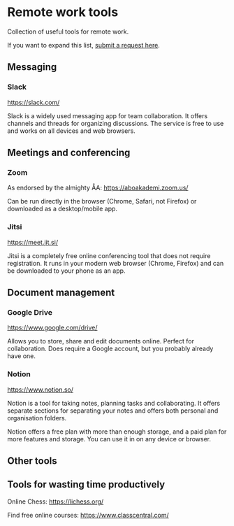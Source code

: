 # Remote work tools

Collection of useful tools for remote work.

If you want to expand this list, [submit a request here](https://github.com/Datateknologerna-vid-Abo-Akademi/remote-work-tools/issues/new?assignees=&labels=enhancement&template=new-tool-request.md&title=%5BTOOL%5D).

## Messaging

### Slack

<https://slack.com/>

Slack is a widely used messaging app for team collaboration. It offers channels and threads for organizing discussions. The service is free to use and works on all devices and web browsers.

## Meetings and conferencing

### Zoom

As endorsed by the almighty ÅA: <https://aboakademi.zoom.us/>

Can be run directly in the browser (Chrome, Safari, not Firefox) or downloaded as a desktop/mobile app.

### Jitsi

<https://meet.jit.si/>

Jitsi is a completely free online conferencing tool that does not require registration. It runs in your modern web browser (Chrome, Firefox) and can be downloaded to your phone as an app.

## Document management

### Google Drive

<https://www.google.com/drive/>

Allows you to store, share and edit documents online. Perfect for collaboration. Does require a Google account, but you probably already have one.

### Notion

<https://www.notion.so/>

Notion is a tool for taking notes, planning tasks and collaborating. It offers separate sections for separating your notes and offers both personal and organisation folders.

Notion offers a free plan with more than enough storage, and a paid plan for more features and storage. You can use it in on any device or browser.

## Other tools

## Tools for wasting time productively

Online Chess: <https://lichess.org/>

Find free online courses: <https://www.classcentral.com/>
